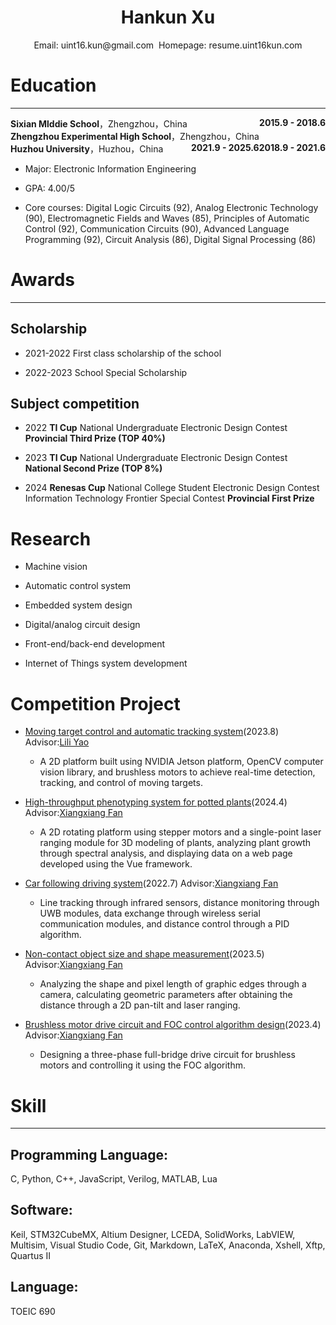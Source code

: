 # <center>**Hankun Xu**</center>
<center>
Email: uint16.kun@gmail.com  Homepage: resume.uint16kun.com
</center>

# Education 

***

<div><span><b>Sixian Mlddie School</b>，Zhengzhou，China</span><span style="float:right"><b>2015.9 - 2018.6</b></span></div> 
<div><span><b>Zhengzhou Experimental High School</b>，Zhengzhou，China</span><span style="float:right"><b>2018.9 - 2021.6</b></span></div> 
<div><span><b>Huzhou University</b>，Huzhou，China</span><span style="float:right"><b>2021.9 - 2025.6</b></span></div> 

-   Major: Electronic Information Engineering

-   GPA: 4.00/5

-   Core courses: Digital Logic Circuits (92), Analog Electronic
    Technology (90), Electromagnetic Fields and Waves (85), Principles
    of Automatic Control (92), Communication Circuits (90), Advanced
    Language Programming (92), Circuit Analysis (86), Digital Signal
    Processing (86)

# Awards 

***

## Scholarship 

-   2021-2022 First class scholarship of the school

-   2022-2023 School Special Scholarship

## Subject competition 

-   2022 **TI Cup** National Undergraduate Electronic Design
    Contest **Provincial Third Prize (TOP 40%)**

-   2023 **TI Cup** National Undergraduate Electronic Design
    Contest **National Second Prize (TOP 8%)**

-   2024 **Renesas Cup** National College Student Electronic Design Contest Information Technology Frontier Special Contest **Provincial First
    Prize** 

# Research 

-   Machine vision

-   Automatic control system

-   Embedded system design

-   Digital/analog circuit design

-   Front-end/back-end development

-   Internet of Things system development

# Competition Project 

-   [Moving target control and automatic tracking system](https://resume.uint16kun.com/my-projects/Moving%20target%20control%20and%20automatic%20tracking%20system.html)(2023.8)
    Advisor:[Lili
    Yao](http://xxgcxy.zjhu.edu.cn/2023/0411/c5546a193663/page.htm)

    -   A 2D platform built using NVIDIA Jetson platform, OpenCV
        computer vision library, and brushless motors to achieve
        real-time detection, tracking, and control of moving targets.

-   [High-throughput phenotyping system for potted
    plants](https://resume.uint16kun.com/my-projects/High-throughput%20phenotyping%20system%20for%20potted%20plants.html)(2024.4)
    Advisor:[Xiangxiang
    Fan](http://xxgcxy.zjhu.edu.cn/2021/0326/c5544a166633/page.htm)

    -   A 2D rotating platform using stepper motors and a single-point
        laser ranging module for 3D modeling of plants, analyzing plant
        growth through spectral analysis, and displaying data on a web
        page developed using the Vue framework.

<!-- -   [Smart medicine delivery
    car](https://resume.uint16kun.com/my-projects/Smart%20medicine%20delivery%20car.html)(2022.5)
    Advisor:[Xiangxiang
    Fan](http://xxgcxy.zjhu.edu.cn/2021/0326/c5544a166633/page.htm)

    -   A microcontroller running a model trained with the YOLOv3
        algorithm to recognize room numbers, simulating the delivery and
        pickup of medicines between hospital pharmacies and patient
        rooms.

-   [Rolling ball control
    system](https://resume.uint16kun.com/my-projects/Rolling%20ball%20control%20system.html)(2022.7)
    Advisor:[Xiangxiang
    Fan](http://xxgcxy.zjhu.edu.cn/2021/0326/c5544a166633/page.htm)

    -   Using the OpenMV library in STM32H7 to identify the ball,
        monitor the position of the rolling ball in real-time, and
        control the tilt angle of the plate with servos using a PID
        algorithm to control the ball's position. -->

-   [Car following driving
    system](https://resume.uint16kun.com/my-projects/Car%20following%20driving%20system.html)(2022.7)
    Advisor:[Xiangxiang
    Fan](http://xxgcxy.zjhu.edu.cn/2021/0326/c5544a166633/page.htm)

    -   Line tracking through infrared sensors, distance monitoring
        through UWB modules, data exchange through wireless serial
        communication modules, and distance control through a PID
        algorithm.

-   [Non-contact object size and shape
    measurement](https://resume.uint16kun.com/my-projects/Non-contact%20object%20size%20and%20shape%20measurement.html)(2023.5)
    Advisor:[Xiangxiang
    Fan](http://xxgcxy.zjhu.edu.cn/2021/0326/c5544a166633/page.htm)

    -   Analyzing the shape and pixel length of graphic edges through a
        camera, calculating geometric parameters after obtaining the
        distance through a 2D pan-tilt and laser ranging.

-   [Brushless motor drive circuit and FOC control algorithm
    design](https://resume.uint16kun.com/my-projects/Brushless%20motor%20drive%20circuit%20and%20FOC%20control%20algorithm%20design.html)(2023.4)
    Advisor:[Xiangxiang
    Fan](http://xxgcxy.zjhu.edu.cn/2021/0326/c5544a166633/page.htm)

    -   Designing a three-phase full-bridge drive circuit for brushless
        motors and controlling it using the FOC algorithm.

# Skill 

***

## Programming Language: 

C, Python, C++, JavaScript, Verilog, MATLAB, Lua

## Software: 

Keil, STM32CubeMX, Altium Designer, LCEDA, SolidWorks, LabVIEW,
Multisim, Visual Studio Code, Git, Markdown, LaTeX, Anaconda, Xshell,
Xftp, Quartus II

## Language: 

TOEIC 690

